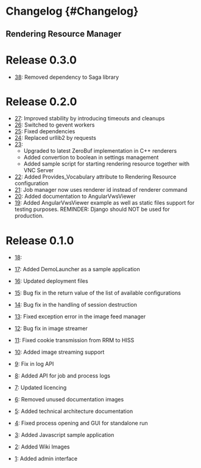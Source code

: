 Changelog {#Changelog}
============

## Rendering Resource Manager

# Release 0.3.0

* [38](https://github.com/BlueBrain/RenderingResourceManager/pull/38):
  Removed dependency to Saga library

# Release 0.2.0

* [27](https://github.com/BlueBrain/RenderingResourceManager/pull/27):
  Improved stability by introducing timeouts and cleanups
* [26](https://github.com/BlueBrain/RenderingResourceManager/pull/26):
  Switched to gevent workers
* [25](https://github.com/BlueBrain/RenderingResourceManager/pull/25):
  Fixed dependencies
* [24](https://github.com/BlueBrain/RenderingResourceManager/pull/24):
  Replaced urllib2 by requests
* [23](https://github.com/BlueBrain/RenderingResourceManager/pull/23):
  - Upgraded to latest ZeroBuf implementation in C++ renderers
  - Added convertion to boolean in settings management
  - Added sample script for starting rendering resource together with VNC Server
* [22](https://github.com/BlueBrain/RenderingResourceManager/pull/22):
  Added Provides_Vocabulary attribute to Rendering Resource configuration
* [21](https://github.com/BlueBrain/RenderingResourceManager/pull/21):
  Job manager now uses renderer id instead of renderer command
* [20](https://github.com/BlueBrain/RenderingResourceManager/pull/20):
  Added documentation to AngularVwsViewer
* [19](https://github.com/BlueBrain/RenderingResourceManager/pull/19):
  Added AngularVwsViewer example as well as static files support for testing purposes.
  REMINDER: Django should NOT be used for production.

# Release 0.1.0

* [18](https://github.com/BlueBrain/RenderingResourceManager/pull/18):

* [17](https://github.com/BlueBrain/RenderingResourceManager/pull/17):
  Added DemoLauncher as a sample application
* [16](https://github.com/BlueBrain/RenderingResourceManager/pull/16):
  Updated deployment files
* [15](https://github.com/BlueBrain/RenderingResourceManager/pull/15):
  Bug fix in the return value of the list of available configurations
* [14](https://github.com/BlueBrain/RenderingResourceManager/pull/14):
  Bug fix in the handling of session destruction
* [13](https://github.com/BlueBrain/RenderingResourceManager/pull/13):
  Fixed exception error in the image feed manager
* [12](https://github.com/BlueBrain/RenderingResourceManager/pull/12):
  Bug fix in image streamer
* [11](https://github.com/BlueBrain/RenderingResourceManager/pull/11):
  Fixed cookie transmission from RRM to HISS
* [10](https://github.com/BlueBrain/RenderingResourceManager/pull/10):
  Added image streaming support
* [9](https://github.com/BlueBrain/RenderingResourceManager/pull/9):
  Fix in log API
* [8](https://github.com/BlueBrain/RenderingResourceManager/pull/8):
  Added API for job and process logs
* [7](https://github.com/BlueBrain/RenderingResourceManager/pull/7):
  Updated licencing
* [6](https://github.com/BlueBrain/RenderingResourceManager/pull/6):
  Removed unused documentation images
* [5](https://github.com/BlueBrain/RenderingResourceManager/pull/5):
  Added technical architecture documentation
* [4](https://github.com/BlueBrain/RenderingResourceManager/pull/4):
  Fixed process opening and GUI for standalone run
* [3](https://github.com/BlueBrain/RenderingResourceManager/pull/3):
  Added Javascript sample application
* [2](https://github.com/BlueBrain/RenderingResourceManager/pull/2):
  Added Wiki Images
* [1](https://github.com/BlueBrain/RenderingResourceManager/pull/1):
  Added admin interface
